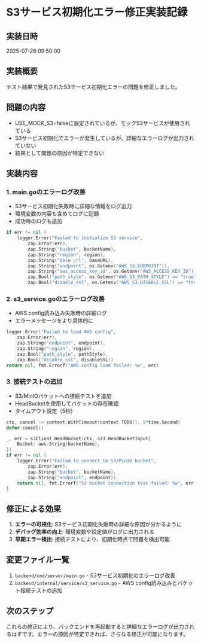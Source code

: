 # S3サービス初期化エラー修正実装記録

## 実装日時
2025-07-26 09:50:00

## 実装概要
テスト結果で発見されたS3サービス初期化エラーの問題を修正しました。

## 問題の内容
- USE_MOCK_S3=falseに設定されているが、モックS3サービスが使用されている
- S3サービス初期化でエラーが発生しているが、詳細なエラーログが出力されていない
- 結果として問題の原因が特定できない

## 実装内容

### 1. main.goのエラーログ改善
- S3サービス初期化失敗時に詳細な情報をログ出力
- 環境変数の内容も含めてログに記録
- 成功時のログも追加

```go
if err != nil {
    logger.Error("Failed to initialize S3 service", 
        zap.Error(err),
        zap.String("bucket", bucketName),
        zap.String("region", region),
        zap.String("base_url", baseURL),
        zap.String("endpoint", os.Getenv("AWS_S3_ENDPOINT")),
        zap.String("aws_access_key_id", os.Getenv("AWS_ACCESS_KEY_ID")),
        zap.Bool("path_style", os.Getenv("AWS_S3_PATH_STYLE") == "true"),
        zap.Bool("disable_ssl", os.Getenv("AWS_S3_DISABLE_SSL") == "true"))
```

### 2. s3_service.goのエラーログ改善
- AWS config読み込み失敗時の詳細ログ
- エラーメッセージをより具体的に

```go
logger.Error("Failed to load AWS config", 
    zap.Error(err),
    zap.String("endpoint", endpoint),
    zap.String("region", region),
    zap.Bool("path_style", pathStyle),
    zap.Bool("disable_ssl", disableSSL))
return nil, fmt.Errorf("AWS config load failed: %w", err)
```

### 3. 接続テストの追加
- S3/MinIOバケットへの接続テストを追加
- HeadBucketを使用してバケットの存在確認
- タイムアウト設定（5秒）

```go
ctx, cancel := context.WithTimeout(context.TODO(), 5*time.Second)
defer cancel()

_, err = s3Client.HeadBucket(ctx, &s3.HeadBucketInput{
    Bucket: aws.String(bucketName),
})
if err != nil {
    logger.Error("Failed to connect to S3/MinIO bucket",
        zap.Error(err),
        zap.String("bucket", bucketName),
        zap.String("endpoint", endpoint))
    return nil, fmt.Errorf("S3 bucket connection test failed: %w", err)
}
```

## 修正による効果

1. **エラーの可視化**: S3サービス初期化失敗時の詳細な原因が分かるように
2. **デバッグ効率の向上**: 環境変数や設定値がログに出力される
3. **早期エラー検出**: 接続テストにより、初期化時点で問題を検出可能

## 変更ファイル一覧

1. `backend/cmd/server/main.go` - S3サービス初期化のエラーログ改善
2. `backend/internal/service/s3_service.go` - AWS config読み込みとバケット接続テストの追加

## 次のステップ

これらの修正により、バックエンドを再起動すると詳細なエラーログが出力されるはずです。エラーの原因が特定できれば、さらなる修正が可能になります。